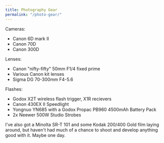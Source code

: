 ```yaml
---
title: Photography Gear
permalink: "/photo-gear/"
---
```


Cameras:
 - Canon 6D mark II
 - Canon 70D
 - Canon 300D

Lenses:
 - Canon "nifty-fifty" 50mm F1/4 fixed prime
 - Various Canon kit lenses
 - Sigma DG 70-300mm F4-5.6

Flashes:
  - Godox X2T wireless flash trigger, X1R recievers
  - Canon 430EX II Speedlight
  - Yongnuo YN685 with a Godox Propac PB960 4500mAh Battery Pack
  - 2x Neewer 500W Studio Strobes

I've also got a Minolta SR-T 101 and some Kodak 200/400 Gold film laying around,
but haven't had much of a chance to shoot and develop anything good with it. Maybe
one day.
